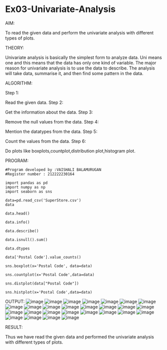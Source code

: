 # Ex03-Univariate-Analysis

AIM:

To read the given data and perform the univariate analysis with different types of plots.

THEORY:

Univariate analysis is basically the simplest form to analyze data. Uni means one and this means that the data has only one kind of variable. The major reason for univariate analysis is to use the data to describe. The analysis will take data, summarise it, and then find some pattern in the data.

ALGORITHM:

Step 1:

Read the given data.
Step 2:

Get the information about the data.
Step 3:

Remove the null values from the data.
Step 4:

Mention the datatypes from the data.
Step 5:

Count the values from the data.
Step 6:

Do plots like boxplots,countplot,distribution plot,histogram plot.

PROGRAM:
```
#Program developed by :VAISHALI BALAMURUGAN
#Register number : 212222230164

import pandas as pd
import numpy as np
import seaborn as sns

data=pd.read_csv('SuperStore.csv')
data

data.head()

data.info()

data.describe()

data.isnull().sum()

data.dtypes

data['Postal Code'].value_counts()

sns.boxplot(x='Postal Code', data=data)

sns.countplot(x='Postal Code',data=data)

sns.distplot(data["Postal Code"])

sns.histplot(x='Postal Code',data=data)
```
OUTPUT:
![image](https://user-images.githubusercontent.com/119390134/230626704-1573b1e3-8f8d-47e5-ab45-4208f4211e7b.png)
![image](https://user-images.githubusercontent.com/119390134/230627027-02d429f9-3c00-49f9-9eb8-dca9c481f77b.png)
![image](https://user-images.githubusercontent.com/119390134/230627153-22132de4-0e2f-4ad4-9484-223b0590d999.png)
![image](https://user-images.githubusercontent.com/119390134/230627214-40011838-83a5-4bea-91ae-5a574d4cae58.png)
![image](https://user-images.githubusercontent.com/119390134/230627276-56f3518d-8a4d-40e5-8618-1aac44908600.png)
![image](https://user-images.githubusercontent.com/119390134/230627349-0f1aba96-4c37-4ef4-b47a-ac612040483f.png)
![image](https://user-images.githubusercontent.com/119390134/230627424-0327f8a5-0d5a-4605-b1fe-41240e1ac4fc.png)
![image](https://user-images.githubusercontent.com/119390134/230627518-3d4ef0ca-3e1e-49fe-8fee-f753b01eb7ae.png)
![image](https://user-images.githubusercontent.com/119390134/230627599-88cf718d-bacf-4dcf-92ad-8f6d154f1fb5.png)
![image](https://user-images.githubusercontent.com/119390134/230627682-8ef2d707-fdc7-41fe-b8ff-4ea83d2396d0.png)
![image](https://user-images.githubusercontent.com/119390134/230627784-e4ed982b-cc49-41e3-8cc6-2faa4327ddf5.png)
![image](https://user-images.githubusercontent.com/119390134/230627847-5e66a618-53c2-480a-84d6-92bc7028e2df.png)
![image](https://user-images.githubusercontent.com/119390134/230627904-9bcb9a33-a653-43c5-bbb1-896a68266b68.png)
![image](https://user-images.githubusercontent.com/119390134/230628044-faae7237-202b-484a-a121-32ffe6970367.png)
![image](https://user-images.githubusercontent.com/119390134/230628106-22dd2df5-8f43-4703-a6a7-5da78c047015.png)
![image](https://user-images.githubusercontent.com/119390134/230628183-eb0851d8-2ad1-41b8-aea3-e04e5ef7061b.png)
![image](https://user-images.githubusercontent.com/119390134/230628287-bf9e8cd4-d868-4d6a-91bc-688b4908a936.png)
![image](https://user-images.githubusercontent.com/119390134/230628354-93262686-f0aa-42de-bb2c-606f4c6038f4.png)
![image](https://user-images.githubusercontent.com/119390134/230628396-6d81c668-4333-41ca-b77a-fe425e005999.png)
![image](https://user-images.githubusercontent.com/119390134/230628448-34ff1d4f-b4fa-4b7d-b345-1fbc07ca9a32.png)
![image](https://user-images.githubusercontent.com/119390134/230628621-3fbfeabc-5ae0-4d3e-9d5e-3799f43a4e5a.png)
![image](https://user-images.githubusercontent.com/119390134/230628669-a38c65b3-a1ba-4074-b91d-a0353a2ed31b.png)
![image](https://user-images.githubusercontent.com/119390134/230628728-cebdc076-4127-4891-aaa1-2bfcd8248efe.png)
![image](https://user-images.githubusercontent.com/119390134/230628784-1f041966-154b-43d2-8f78-6b2f3c90a359.png)
![image](https://user-images.githubusercontent.com/119390134/230628826-20f85682-df16-47f1-8b9e-dc2ea55efad1.png)
![image](https://user-images.githubusercontent.com/119390134/230628868-ae9626ac-b7ed-4bfd-9b22-edb7334a6848.png)
![image](https://user-images.githubusercontent.com/119390134/230628922-217d89a9-ec14-43d2-b83d-dbf3549cd449.png)

RESULT:

Thus we have read the given data and performed the univariate analysis with different types of plots.
